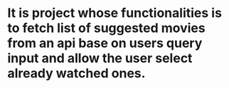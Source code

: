 # It is project whose functionalities is to fetch list of suggested movies from an api base on users query input and allow the user select already watched ones.
